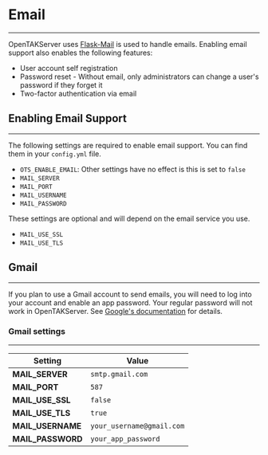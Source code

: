 # Email

***

OpenTAKServer uses [Flask-Mail](https://pythonhosted.org/Flask-Mail/) is used to handle emails. 
Enabling email support also enables the following features:

- User account self registration
- Password reset - Without email, only administrators can change a user's password if they forget it
- Two-factor authentication via email

## Enabling Email Support

***

The following settings are required to enable email support. You can find them in your `config.yml` file.

- `OTS_ENABLE_EMAIL`: Other settings have no effect is this is set to `false`
- `MAIL_SERVER`
- `MAIL_PORT`
- `MAIL_USERNAME`
- `MAIL_PASSWORD`

These settings are optional and will depend on the email service you use.

- `MAIL_USE_SSL`
- `MAIL_USE_TLS`

## Gmail

***

If you plan to use a Gmail account to send emails, you will need to log into your account and enable an app password. Your
regular password will not work in OpenTAKServer. See [Google's documentation](https://support.google.com/accounts/answer/185833?hl=en) 
for details.

### Gmail settings

***

| Setting        | Value                     |
|----------------|---------------------------|
| **MAIL_SERVER** | `smtp.gmail.com`          |
| **MAIL_PORT**  | `587`                     |
|**MAIL_USE_SSL**| `false`                   |
|**MAIL_USE_TLS**| `true`                    |
|**MAIL_USERNAME**| `your_username@gmail.com` |
|**MAIL_PASSWORD**| `your_app_password`       |